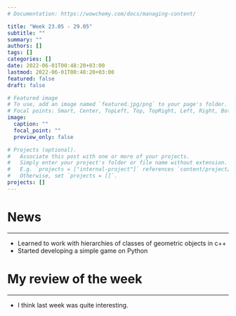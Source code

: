 ```yaml
---
# Documentation: https://wowchemy.com/docs/managing-content/

title: "Week 23.05 - 29.05"
subtitle: ""
summary: ""
authors: []
tags: []
categories: []
date: 2022-06-01T00:48:20+03:00
lastmod: 2022-06-01T00:48:20+03:00
featured: false
draft: false

# Featured image
# To use, add an image named `featured.jpg/png` to your page's folder.
# Focal points: Smart, Center, TopLeft, Top, TopRight, Left, Right, BottomLeft, Bottom, BottomRight.
image:
  caption: ""
  focal_point: ""
  preview_only: false

# Projects (optional).
#   Associate this post with one or more of your projects.
#   Simply enter your project's folder or file name without extension.
#   E.g. `projects = ["internal-project"]` references `content/project/deep-learning/index.md`.
#   Otherwise, set `projects = []`.
projects: []
---
```


# News
<hr>

- Learned to work with hierarchies of classes of geometric objects in c++
- Started developing a simple game on Python

# My review of the week
<hr>

- I think last week was quite interesting.
